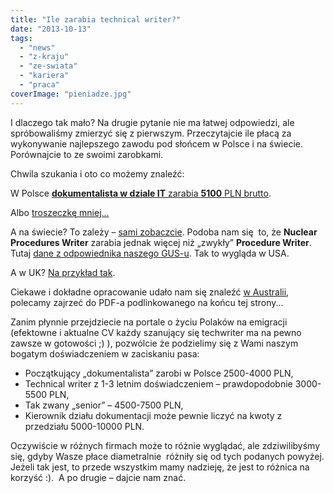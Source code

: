 ```yaml
---
title: "Ile zarabia technical writer?"
date: "2013-10-13"
tags:
  - "news"
  - "z-kraju"
  - "ze-swiata"
  - "kariera"
  - "praca"
coverImage: "pieniadze.jpg"
---
```


I dlaczego tak mało? Na drugie pytanie nie ma łatwej odpowiedzi, ale
spróbowaliśmy zmierzyć się z pierwszym. Przeczytajcie ile płacą za wykonywanie
najlepszego zawodu pod słońcem w Polsce i na świecie. Porównajcie to ze swoimi
zarobkami.

Chwila szukania i oto co możemy znaleźć:

W Polsce
[**dokumentalista w dziale IT** zarabia **5100** PLN brutto](http://www.moja-pensja.pl/zarobki/1192,ile-zarabia-Dokumentalista-w-dziale-IT).

Albo [troszeczkę mniej...](http://www.wynagrodzenia.pl/moja_placa.php?s=329)

A na świecie? To zależy –
[sami zobaczcie](http://www.indeed.com/salary/Technical-Writer.html). Podoba nam
się  to, że **Nuclear Procedures Writer** zarabia jednak więcej niż „zwykły”
**Procedure Writer**. Tutaj
[dane z odpowiednika naszego GUS-u](http://www.bls.gov/oes/current/oes273042.htm).
Tak to wygląda w USA.

A w UK?
[Na przykład tak](http://www.payscale.com/salaries/c4bcca41/Technical-Writer-UK-Salary).

Ciekawe i dokładne opracowanie udało nam się znaleźć
[w Australii](http://www.techwriter.com.au/news/survey.htm), polecamy zajrzeć do
PDF-a podlinkowanego na końcu tej strony...

Zanim płynnie przejdziecie na portale o życiu Polaków na emigracji (efektowne i
aktualne CV każdy szanujący się techwriter ma na pewno zawsze w gotowości ;) ),
pozwólcie że podzielimy się z Wami naszym bogatym doświadczeniem w zaciskaniu
pasa:

- Początkujący „dokumentalista” zarobi w Polsce 2500-4000 PLN,
- Technical writer z 1-3 letnim doświadczeniem – prawdopodobnie 3000-5500 PLN,
- Tak zwany „senior” – 4500-7500 PLN,
- Kierownik działu dokumentacji może pewnie liczyć na kwoty z przedziału
  5000-10000 PLN.

Oczywiście w różnych firmach może to różnie wyglądać, ale zdziwilibyśmy się,
gdyby Wasze płace diametralnie  różniły się od tych podanych powyżej. Jeżeli tak
jest, to przede wszystkim mamy nadzieję, że jest to różnica na korzyść :).  A po
drugie – dajcie nam znać.

